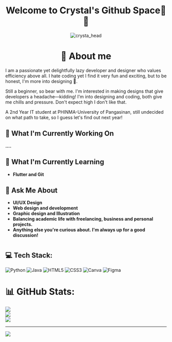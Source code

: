 <div align="center">
  <h1>Welcome to Crystal's Github Space👋🔮</h1>
  <img src="https://github.com/kristal-cy/kristal-cy/assets/148411458/4157a8c2-dc03-4042-98e4-53badecda04c" alt="crysta_head">
</div>

<div align="center">
  <h1>🌱 About me</h1>
</div>
<div>
  <p>
    I am a passionate yet delightfully lazy developer and designer who values efficiency above all. I hate coding yet I find it very fun and exciting, but to be honest, I'm more into designing 🤪. </p>
  <p>
    Still a beginner, so bear with me. I'm interested in making designs that give developers a headache—kidding! I'm into designing and coding, both give me chills and pressure. Don't expect high I don't like that. 
  </p>
  <p>
    A 2nd Year IT student at PHINMA-University of Pangasinan, still undecided on what path to take, so I guess let's find out next year!
  </p>
</div>

<div align="left">

<h2>🔭 What I'm Currently Working On</h2>
<p><b>....</b></p>
<h2>🐋 What I'm Currently Learning</h2>
<p>
  <ul>
  <li><b> Flutter and Git </b></li>
  </ul>
</p>
<h2>💬 Ask Me About</h2>
<p>
  <ul>
<li><b> UI/UX Design </b></li>
<li> <b> Web design and development </b> </li>
<li> <b> Graphic design and Illustration </b> </li>
<li> <b> Balancing academic life with freelancing, business and personal projects. </b> </li>
<li> <b> Anything else you're curious about. I'm always up for a good discussion! </b></li>
  </ul>
</p>
</div>



# <h2> 💻 Tech Stack: 
![Python](https://img.shields.io/badge/python-3670A0?style=for-the-badge&logo=python&logoColor=ffdd54)
![Java](https://img.shields.io/badge/java-%23ED8B00.svg?style=for-the-badge&logo=openjdk&logoColor=white) 
![HTML5](https://img.shields.io/badge/html5-%23E34F26.svg?style=for-the-badge&logo=html5&logoColor=white) 
![CSS3](https://img.shields.io/badge/css3-%231572B6.svg?style=for-the-badge&logo=css3&logoColor=white)
![Canva](https://img.shields.io/badge/Canva-%2300C4CC.svg?style=for-the-badge&logo=Canva&logoColor=white) 
![Figma](https://img.shields.io/badge/figma-%23F24E1E.svg?style=for-the-badge&logo=figma&logoColor=white) 

# 📊 GitHub Stats:
![](https://github-readme-stats.vercel.app/api?username=kristal-cy&theme=dark&hide_border=false&include_all_commits=false&count_private=false)<br/>
![](https://github-readme-streak-stats.herokuapp.com/?user=kristal-cy&theme=dark&hide_border=false)<br/>
![](https://github-readme-stats.vercel.app/api/top-langs/?username=kristal-cy&theme=dark&hide_border=false&include_all_commits=false&count_private=false&layout=compact)

---
[![](https://visitcount.itsvg.in/api?id=kristal-cy&icon=0&color=0)](https://visitcount.itsvg.in)

<!-- Proudly created with GPRM ( https://gprm.itsvg.in ) -->

<!-- Proudly created with GPRM ( https://gprm.itsvg.in ) -->
